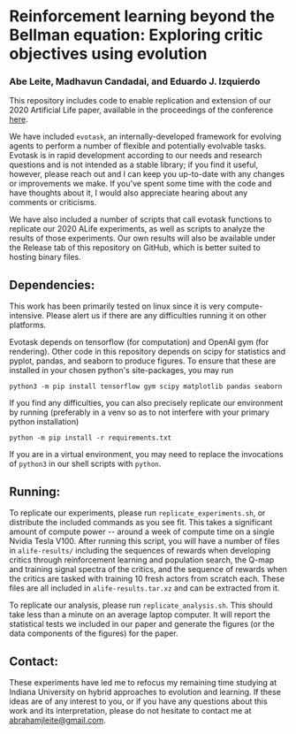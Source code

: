 # Reinforcement learning beyond the Bellman equation: Exploring critic objectives using evolution
### Abe Leite, Madhavun Candadai, and Eduardo J. Izquierdo

This repository includes code to enable replication and extension of our 2020 Artificial Life paper, available in the proceedings of the conference [here](https://doi.org/10.1162/isal_a_00338).

We have included `evotask`, an internally-developed framework for evolving agents to perform a number of flexible and potentially evolvable tasks. Evotask is in rapid development according to our needs and research questions and is not intended as a stable library; if you find it useful, however, please reach out and I can keep you up-to-date with any changes or improvements we make. If you've spent some time with the code and have thoughts about it, I would also appreciate hearing about any comments or criticisms.

We have also included a number of scripts that call evotask functions to replicate our 2020 ALife experiments, as well as scripts to analyze the results of those experiments. Our own results will also be available under the Release tab of this repository on GitHub, which is better suited to hosting binary files.

## Dependencies:

This work has been primarily tested on linux since it is very compute-intensive. Please alert us if there are any difficulties running it on other platforms.

Evotask depends on tensorflow (for computation) and OpenAI gym (for rendering). Other code in this repository depends on scipy for statistics and pyplot, pandas, and seaborn to produce figures. To ensure that these are installed in your chosen python's site-packages, you may run

    python3 -m pip install tensorflow gym scipy matplotlib pandas seaborn

If you find any difficulties, you can also precisely replicate our environment by running (preferably in a venv so as to not interfere with your primary python installation)

    python -m pip install -r requirements.txt

If you are in a virtual environment, you may need to replace the invocations of `python3` in our shell scripts with `python`.

## Running:

To replicate our experiments, please run `replicate_experiments.sh`, or distribute the included commands as you see fit. This takes a significant amount of compute power -- around a week of compute time on a single Nvidia Tesla V100. After running this script, you will have a number of files in `alife-results/` including the sequences of rewards when developing critics through reinforcement learning and population search, the Q-map and training signal spectra of the critics, and the sequence of rewards when the critics are tasked with training 10 fresh actors from scratch each. These files are all included in `alife-results.tar.xz` and can be extracted from it.

To replicate our analysis, please run `replicate_analysis.sh`. This should take less than a minute on an average laptop computer. It will report the statistical tests we included in our paper and generate the figures (or the data components of the figures) for the paper.

## Contact:

These experiments have led me to refocus my remaining time studying at Indiana University on hybrid approaches to evolution and learning. If these ideas are of any interest to you, or if you have any questions about this work and its interpretation, please do not hesitate to contact me at [abrahamjleite@gmail.com](mailto:abrahamjleite@gmail.com).
